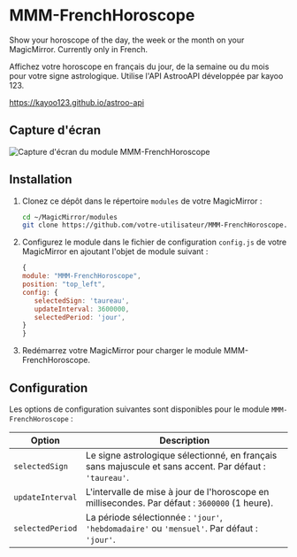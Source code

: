 # MMM-FrenchHoroscope

Show your horoscope of the day, the week or the month on your MagicMirror. Currently only in French.

Affichez votre horoscope en français du jour, de la semaine ou du mois pour votre signe astrologique. Utilise l'API AstrooAPI développée par kayoo 123.

https://kayoo123.github.io/astroo-api

## Capture d'écran
![Capture d'écran du module MMM-FrenchHoroscope](screenshot.png)

## Installation

1. Clonez ce dépôt dans le répertoire `modules` de votre MagicMirror :
   ```sh
   cd ~/MagicMirror/modules
   git clone https://github.com/votre-utilisateur/MMM-FrenchHoroscope.git
   ```
  
2. Configurez le module dans le fichier de configuration `config.js` de votre MagicMirror en ajoutant l'objet de module suivant :


   ```javascript
   {
   module: "MMM-FrenchHoroscope",
   position: "top_left",
   config: {
      selectedSign: 'taureau',
      updateInterval: 3600000,
      selectedPeriod: 'jour',
   }
   }
   ```

3. Redémarrez votre MagicMirror pour charger le module MMM-FrenchHoroscope.

## Configuration
Les options de configuration suivantes sont disponibles pour le module `MMM-FrenchHoroscope` :

| Option              | Description                                                                                                                                                                                     |
|---------------------|-------------------------------------------------------------------------------------------------------------------------------------------------------------------------------------------------|
| `selectedSign`      | Le signe astrologique sélectionné, en français sans majuscule et sans accent. Par défaut : `'taureau'`.                                                                                                                                    |
| `updateInterval`    | L'intervalle de mise à jour de l'horoscope en millisecondes. Par défaut : `3600000` (1 heure).                                                                                                 |
| `selectedPeriod`    | La période sélectionnée : `'jour'`, `'hebdomadaire'` ou `'mensuel'`. Par défaut : `'jour'`.                                                                                                    |
